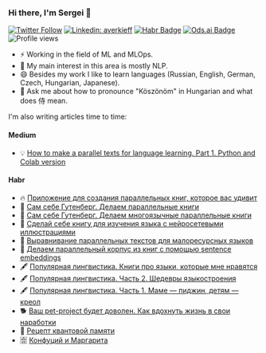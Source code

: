 
<!--
**averkij/averkij** is a ✨ _special_ ✨ repository because its `README.md` (this file) appears on your GitHub profile.

Here are some ideas to get you started:

- 🔭 I’m currently working on ...
- 🌱 I’m currently learning ...
- 👯 I’m looking to collaborate on ...
- 🤔 I’m looking for help with ...
- 💬 Ask me about ...
- 📫 How to reach me: ...
- 😄 Pronouns: ...
- ⚡ Fun fact: ...
-->

### Hi there, I'm Sergei 👋
[![Twitter Follow](https://img.shields.io/twitter/follow/averkij?label=Follow)](https://twitter.com/averkij)
[![Linkedin: averkieff](https://img.shields.io/badge/-Sergei%20Averkiev-blue?style=flat-square&logo=Linkedin&logoColor=white&link=https://www.linkedin.com/in/averkieff/)](https://www.linkedin.com/in/averkieff/)
[![Habr Badge](https://img.shields.io/badge/-averkij-47CCCC?style=flat&logo=habr&logoColor=white&link=https://habr.com/ru/users/averkij/)](https://habr.com/ru/users/averkij/)
[![Ods.ai Badge](https://img.shields.io/badge/-averkij-white?style=flat&logo=odsai&logoColor=crimson&link=hhttps://ods.ai/users/4ca9688002f6)](https://ods.ai/users/4ca9688002f6)
![Profile views](https://gpvc.arturio.dev/averkij)

- ⚡ Working in the field of ML and MLOps.
- 🌱 My main interest in this area is mostly NLP.
- 😄 Besides my work I like to learn languages (Russian, English, German, Czech, Hungarian, Japanese).
- 💬 Ask me about how to pronounce "Köszönöm" in Hungarian and what does 侍 mean.

I'm also writing articles time to time:

#### Medium

- 💡 [How to make a parallel texts for language learning. Part 1. Python and Colab version](https://medium.com/@averoo/how-to-make-a-parallel-book-for-language-learning-part-1-python-and-colab-version-cff09e379d8c)

#### Habr
<!-- HABR:START -->
- 🔥 [Приложение для создания параллельных книг, которое вас удивит](https://habr.com/ru/post/564944/)
- 📌 [Сам себе Гутенберг. Делаем параллельные книги](https://habr.com/ru/post/557664/)
- 📌 [Сам себе Гутенберг. Делаем многоязычные параллельные книги](https://habr.com/ru/post/560692/)
- 📌 [Сделай себе книгу для изучения языка с нейросетевыми иллюстрациями](https://habr.com/ru/post/575898/)
- 📖 [Выравнивание параллельных текстов для малоресурсных языков](https://habr.com/ru/post/581272/)
- 📖 [Делаем параллельный корпус из книг с помощью sentence embeddings](https://habr.com/ru/post/517226/)
- 🖋️ [Популярная лингвистика. Книги про языки, которые мне нравятся](https://habr.com/ru/post/587710/)
- 🖋️ [Популярная лингвистика. Часть 2. Шедевры языкостроения](https://habr.com/ru/post/570484/)
- 🖋️ [Популярная лингвистика. Часть 1. Маме — пиджин, детям — креол](https://habr.com/ru/post/530872/)
- 🐕 [Ваш pet-project будет доволен. Как вдохнуть жизнь в свои наработки](https://habr.com/ru/post/530106/)
- 🧠 [Рецепт квантовой памяти](https://habr.com/ru/post/518312/)
- 🈴 [Конфуций и Маргарита](https://habr.com/ru/post/515346/)
<!-- HABR:END -->
